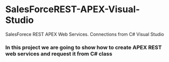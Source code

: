 # SalesForceREST-APEX-Visual-Studio
SalesForece REST APEX Web Services. Connections from C# Visual Studio
### In this project we are going to show how to create APEX REST web services and request it from C# class
